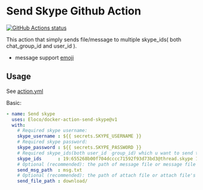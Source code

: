 # Send Skype Github Action

<p align="left">
  <a href="https://github.com/Eloco/docker-action-send-skype"><img alt="GitHub Actions status" src="https://github.com/actions/setup-dotnet/workflows/Main%20workflow/badge.svg"></a>
</p>

This action that simply sends file/message to multiple skype_ids( both chat_group_id and user_id ).
- message support [emoji](https://carpedm20.github.io/emoji/)

## Usage

See [action.yml](action.yml)

Basic:
```yaml
- name: Send skype
  uses: Eloco/docker-action-send-skype@v1
  with:
    # Required skype username:
    skype_username : ${{ secrets.SKYPE_USERNAME }}
    # Required skype password:
    skype_password : ${{ secrets.SKYPE_PASSWORD }}
    # Required skype_ids(both user_id  group_id) which u want to send to [also support multiple id which connect by space]
    skype_ids      : 19:655268b00f704dcccc71592f93d73bd3@thread.skype 19:06edc5b67f4a4888a7bfdff034918978@thread.skype
    # Optional (recommended): the path of message file or message file's folder [support emoji]
    send_msg_path  : msg.txt
    # Optional (recommended): the path of attach file or attach file's folder 
    send_file_path : download/
```
